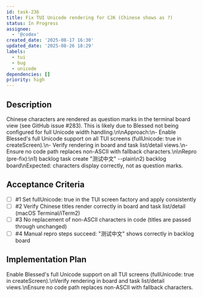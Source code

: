 ```yaml
---
id: task-236
title: Fix TUI Unicode rendering for CJK (Chinese shows as ?)
status: In Progress
assignee:
  - '@codex'
created_date: '2025-08-17 16:30'
updated_date: '2025-08-26 18:29'
labels:
  - tui
  - bug
  - unicode
dependencies: []
priority: high
---
```


## Description

Chinese characters are rendered as question marks in the terminal board view (see GitHub issue #283). This is likely due to Blessed not being configured for full Unicode width handling.\n\nApproach:\n- Enable Blessed's full Unicode support on all TUI screens (fullUnicode: true in createScreen).\n- Verify rendering in board and task list/detail views.\n- Ensure no code path replaces non-ASCII with fallback characters.\n\nRepro (pre-fix):\n1) backlog task create "测试中文" --plain\n2) backlog board\nExpected: characters display correctly, not as question marks.
## Acceptance Criteria
<!-- AC:BEGIN -->
- [ ] #1 Set fullUnicode: true in the TUI screen factory and apply consistently
- [ ] #2 Verify Chinese titles render correctly in board and task list/detail (macOS Terminal/iTerm2)
- [ ] #3 No replacement of non-ASCII characters in code (titles are passed through unchanged)
- [ ] #4 Manual repro steps succeed: "测试中文" shows correctly in backlog board
<!-- AC:END -->

## Implementation Plan

Enable Blessed's full Unicode support on all TUI screens (fullUnicode: true in createScreen).\nVerify rendering in board and task list/detail views.\nEnsure no code path replaces non-ASCII with fallback characters.
